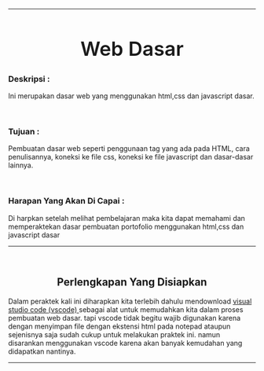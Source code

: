 <style>
    .title{
        font-size:40px;
        font-weight:600;
    }
    .center{
        text-align:center
    }
</style>
---
<h1 class="title center">Web Dasar</h1>
<div>
    <h3>Deskripsi :</h3>
    <p>
        Ini merupakan dasar web yang menggunakan html,css dan javascript dasar.
    </p>
    </br>
    <h3>Tujuan :</h3>
    <p>
        Pembuatan dasar web seperti penggunaan tag yang ada pada HTML, cara penulisannya, koneksi ke file css, koneksi ke file javascript dan dasar-dasar lainnya.
    </p>
    </br>
    <h3>Harapan Yang Akan Di Capai :</h3>
    <p>
        Di harpkan setelah melihat pembelajaran maka kita dapat memahami dan memperaktekan dasar pembuatan portofolio menggunakan html,css dan javascript dasar
    </p>
</div>

---
</br>
<h2 class="center">Perlengkapan Yang Disiapkan</h2>
<div>
    <p>
        Dalam peraktek kali ini diharapkan kita terlebih dahulu mendownload <a href="https://code.visualstudio.com/"> visual studio code (vscode) </a>sebagai alat untuk memudahkan kita dalam proses pembuatan web dasar. tapi vscode tidak begitu wajib digunakan karena dengan menyimpan file dengan ekstensi html pada notepad ataupun sejenisnya saja sudah cukup untuk melakukan praktek ini. namun disarankan menggunakan vscode karena akan banyak kemudahan yang didapatkan nantinya.
    </p>
</div>

---